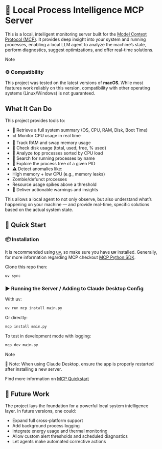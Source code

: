 # 🧠 Local Process Intelligence MCP Server
This is a local, intelligent monitoring server built for the [Model Context Protocol (MCP)](https://docs.anthropic.com/en/docs/mcp). It provides deep insight into your system and running processes, enabling a local LLM agent to analyze the machine’s state, perform diagnostics, suggest optimizations, and offer real-time solutions.

> [!NOTE]
> ### ⚙️ Compatibility
> This project was tested on the latest versions of **macOS**. While most features work reliably on this version, compatibility with other operating systems (Linux/Windows) is not guaranteed.

## What It Can Do
This project provides tools to:
- 🔧 Retrieve a full system summary (OS, CPU, RAM, Disk, Boot Time)
- 📊 Monitor CPU usage in real time
- 💾 Track RAM and swap memory usage
- 💽 Check disk usage (total, used, free, % used)
- 🧩 Analyze top processes sorted by CPU load
- 🔎 Search for running processes by name
- 🌲 Explore the process tree of a given PID
- ⚠️ Detect anomalies like:
- High memory + low CPU (e.g., memory leaks)
- Zombie/defunct processes
- Resource usage spikes above a threshold
- 🧠 Deliver actionable warnings and insights

This allows a local agent to not only observe, but also understand what’s happening on your machine — and provide real-time, specific solutions based on the actual system state.

## 🚀 Quick Start
### 📦 Installation
It is recommended using [uv](https://github.com/astral-sh/uv), so make sure you have **uv** installed. Generally, for more information regarding MCP checkout [MCP Python SDK](https://github.com/modelcontextprotocol/python-sdk).

Clone this repo then:
```bash
uv sync
```

### ▶️ Running the Server / Adding to Claude Desktop Config
With uv:
```bash
uv run mcp install main.py
```
Or directly:
```bash
mcp install main.py
```
To test in development mode with logging:
```bash
mcp dev main.py
```
> [!NOTE]
> 🧠 Note: When using Claude Desktop, ensure the app is properly restarted after installing a new server.
>
> Find more information on [MCP Quickstart](https://modelcontextprotocol.io/quickstart/user)

## 🚧 Future Work
The project lays the foundation for a powerful local system intelligence layer. In future versions, one could:
- Expand full cross-platform support
- Add background process logging
- Integrate energy usage and thermal monitoring
- Allow custom alert thresholds and scheduled diagnostics
- Let agents make automated corrective actions
